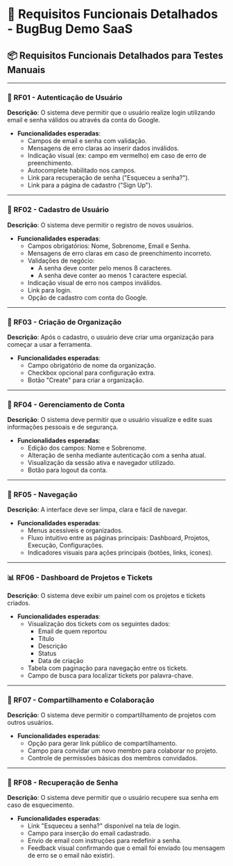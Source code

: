 # 🧪 Requisitos Funcionais Detalhados - BugBug Demo SaaS

## 📦 Requisitos Funcionais Detalhados para Testes Manuais

---

### 🔐 RF01 - Autenticação de Usuário

**Descrição**: O sistema deve permitir que o usuário realize login utilizando email e senha válidos ou através da conta do Google.

* **Funcionalidades esperadas**:
  - Campos de email e senha com validação.
  - Mensagens de erro claras ao inserir dados inválidos.
  - Indicação visual (ex: campo em vermelho) em caso de erro de preenchimento.
  - Autocomplete habilitado nos campos.
  - Link para recuperação de senha ("Esqueceu a senha?").
  - Link para a página de cadastro ("Sign Up").

---

### 📝 RF02 - Cadastro de Usuário

**Descrição**: O sistema deve permitir o registro de novos usuários.

* **Funcionalidades esperadas**:
  - Campos obrigatórios: Nome, Sobrenome, Email e Senha.
  - Mensagens de erro claras em caso de preenchimento incorreto.
  - Validações de negócio:
    - A senha deve conter pelo menos 8 caracteres.
    - A senha deve conter ao menos 1 caractere especial.
  - Indicação visual de erro nos campos inválidos.
  - Link para login.
  - Opção de cadastro com conta do Google.

---

### 🏢 RF03 - Criação de Organização

**Descrição**: Após o cadastro, o usuário deve criar uma organização para começar a usar a ferramenta.

* **Funcionalidades esperadas**:
  - Campo obrigatório de nome da organização.
  - Checkbox opcional para configuração extra.
  - Botão "Create" para criar a organização.

---

### 👤 RF04 - Gerenciamento de Conta

**Descrição**: O sistema deve permitir que o usuário visualize e edite suas informações pessoais e de segurança.

* **Funcionalidades esperadas**:
  - Edição dos campos: Nome e Sobrenome.
  - Alteração de senha mediante autenticação com a senha atual.
  - Visualização da sessão ativa e navegador utilizado.
  - Botão para logout da conta.

---

### 🧭 RF05 - Navegação

**Descrição**: A interface deve ser limpa, clara e fácil de navegar.

* **Funcionalidades esperadas**:
  - Menus acessíveis e organizados.
  - Fluxo intuitivo entre as páginas principais: Dashboard, Projetos, Execução, Configurações.
  - Indicadores visuais para ações principais (botões, links, ícones).

---

### 📊 RF06 - Dashboard de Projetos e Tickets

**Descrição**: O sistema deve exibir um painel com os projetos e tickets criados.

* **Funcionalidades esperadas**:
  - Visualização dos tickets com os seguintes dados:
    - Email de quem reportou
    - Título
    - Descrição
    - Status
    - Data de criação
  - Tabela com paginação para navegação entre os tickets.
  - Campo de busca para localizar tickets por palavra-chave.

---

### 👥 RF07 - Compartilhamento e Colaboração

**Descrição**: O sistema deve permitir o compartilhamento de projetos com outros usuários.

* **Funcionalidades esperadas**:
  - Opção para gerar link público de compartilhamento.
  - Campo para convidar um novo membro para colaborar no projeto.
  - Controle de permissões básicas dos membros convidados.

---

### 🔁 RF08 - Recuperação de Senha

**Descrição**: O sistema deve permitir que o usuário recupere sua senha em caso de esquecimento.

* **Funcionalidades esperadas**:
  - Link "Esqueceu a senha?" disponível na tela de login.
  - Campo para inserção do email cadastrado.
  - Envio de email com instruções para redefinir a senha.
  - Feedback visual confirmando que o email foi enviado (ou mensagem de erro se o email não existir).
